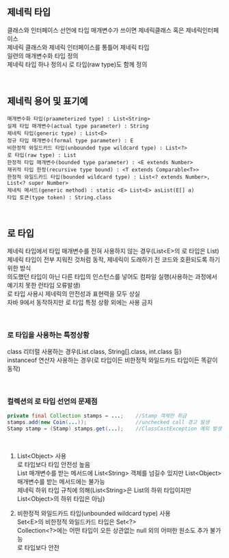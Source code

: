 ## 제네릭 타입
클래스와 인터페이스 선언에 타입 매개변수가 쓰이면 제네릭클래스 혹은 제네릭인터페이스  
제네릭 클래스와 제네릭 인터페이스를 통틀어 제네릭 타입  
일련의 매개변수화 타입 정의  
제네릭 타입 하나 정의시 로 타입(raw type)도 함께 정의  
  
<br>

## 제네릭 용어 및 표기예
````
매개변수화 타입(praameterized type) : List<String>
실제 타입 매개변수(actual type parameter) : String
제네릭 타입(generic type) : List<E>
정규 타입 매개변수(formal type parameter) : E
비한정적 와일드카드 타입(unbounded type wildcard type) : List<?>
로 타입(raw type) : List
한정적 타입 매개변수(bounded type parameter) : <E extends Number>
재귀적 타입 한정(recursive type bound) : <T extends Comparable<T>>
한정적 와일드카드 타입(bounded wildcard type) : List<? extends Number>, List<? super Number>
제네릭 메서드(generic method) : static <E> List<E> asList(E[] a)
타입 토큰(type token) : String.class
````

<br>

## 로 타입
제네릭 타입에서 타입 매개변수를 전혀 사용하지 않는 경우(List&lt;E&gt;의 로 타입은 List)  
제네릭 타입이 전부 지워진 것처럼 동작, 제네릭이 도래하기 전 코드와 호환되도록 하기위한 방식  
의도했던 타입이 아닌 다른 타입의 인스턴스를 넣어도 컴파일 실행(사용하는 과정에서 예기치 못한 런타임 오류발생)  
로 타입 사용시 제네릭의 안전성과 표현력을 모두 상실  
자바 9에서 동작하지만 로 타입 특정 상황 외에는 사용 금지  

<br>

### 로 타입을 사용하는 특정상황  
class 리터럴 사용하는 경우(List.class, String[].class, int.class 등)  
instanceof 연산자 사용하는 경우(로 타입이든 비한정적 와일드카드 타입이든 똑같이 동작)  

<br>

### 컬렉션의 로 타입 선언의 문제점  
````java
private final Collection stamps = ...;    //Stamp 객체만 취급
stamps.add(new Coin(...));                //unchecked call 경고 발생
Stamp stamp = (Stamp) stamps.get(...);    //ClassCastException 예외 발생
````

<br>

1. List&lt;Object&gt; 사용  
    로 타입보다 타입 안전성 높음  
    List 매개변수를 받는 메서드에 List&lt;String&gt; 객체를 넘길수 있지만 List&lt;Object&gt; 매개변수를 받는 메서드에는 불가능  
    제네릭 하위 타입 규칙에 의해(List&lt;String&gt;은 List의 하위 타입이지만 List&lt;Object&gt;의 하위 타입은 아님)  
    
2. 비한정적 와일드카드 타입(unbounded wildcard type) 사용  
    Set&lt;E&gt;의 비한정적 와일드카드 타입은 Set&lt;?&gt;  
    Collection&lt;?&gt;에는 어떤 타입이 오든 상관없는 null 외의 어떠한 원소도 추가 불가능  
    로 타입보다 안전  



